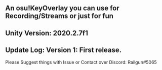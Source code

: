 An osu!KeyOverlay you can use for Recording/Streams or just for fun
---------------------------
Unity Version: 2020.2.7f1
---------------------------
Update Log:
Version 1:
First release.
---------------------------
Please Suggest things with Issue or Contact over Discord: Railgun#5065
